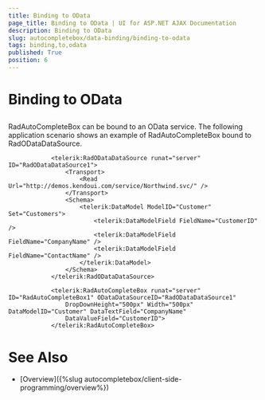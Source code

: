 ```yaml
---
title: Binding to OData
page_title: Binding to OData | UI for ASP.NET AJAX Documentation
description: Binding to OData
slug: autocompletebox/data-binding/binding-to-odata
tags: binding,to,odata
published: True
position: 6
---
```


# Binding to OData



## 

RadAutoCompleteBox can be bound to an OData service. The following application scenario shows an example of RadAutoCompleteBox bound to RadODataDataSource.



````ASPNET
			<telerik:RadODataDataSource runat="server" ID="RadODataDataSource1">
				<Transport>
					<Read Url="http://demos.kendoui.com/service/Northwind.svc/" />
				</Transport>
				<Schema>
					<telerik:DataModel ModelID="Customer" Set="Customers">
						<telerik:DataModelField FieldName="CustomerID" />
						<telerik:DataModelField FieldName="CompanyName" />
						<telerik:DataModelField FieldName="ContactName" />
					</telerik:DataModel>
				</Schema>
			</telerik:RadODataDataSource>
	
			<telerik:RadAutoCompleteBox runat="server" ID="RadAutoCompleteBox1" ODataDataSourceID="RadODataDataSource1"
				DropDownHeight="500px" Width="500px" DataModelID="Customer" DataTextField="CompanyName"
				DataValueField="CustomerID">
			</telerik:RadAutoCompleteBox>
````


# See Also

 * [Overview]({%slug autocompletebox/client-side-programming/overview%})
